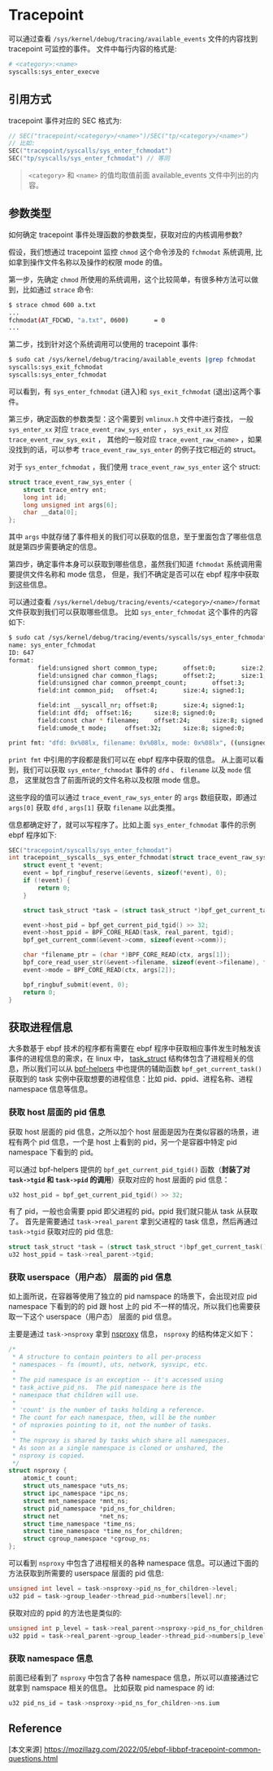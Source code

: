 # Tracepoint

可以通过查看 `/sys/kernel/debug/tracing/available_events` 文件的内容找到 tracepoint 可监控的事件。 文件中每行内容的格式是:

```bash
# <category>:<name>
syscalls:sys_enter_execve
```

## 引用方式

tracepoint 事件对应的 SEC 格式为:

```c
// SEC("tracepoint/<category>/<name>")/SEC("tp/<category>/<name>")
// 比如:
SEC("tracepoint/syscalls/sys_enter_fchmodat")
SEC("tp/syscalls/sys_enter_fchmodat") // 等同
```

> `<category>` 和 `<name>` 的值均取值前面 available_events 文件中列出的内容。

## 参数类型

如何确定 tracepoint 事件处理函数的参数类型，获取对应的内核调用参数? 

假设，我们想通过 tracepoint 监控 `chmod` 这个命令涉及的 `fchmodat` 系统调用, 比如拿到操作文件名称以及操作的权限 mode 的值。

第一步，先确定 `chmod` 所使用的系统调用，这个比较简单，有很多种方法可以做到，比如通过 `strace` 命令:

```bash
$ strace chmod 600 a.txt
...
fchmodat(AT_FDCWD, "a.txt", 0600)       = 0
...
```

第二步，找到针对这个系统调用可以使用的 tracepoint 事件:

```bash
$ sudo cat /sys/kernel/debug/tracing/available_events |grep fchmodat
syscalls:sys_exit_fchmodat
syscalls:sys_enter_fchmodat
```

可以看到，有 `sys_enter_fchmodat` (进入)和 `sys_exit_fchmodat` (退出)这两个事件。

第三步，确定函数的参数类型：这个需要到 `vmlinux.h` 文件中进行查找， 一般 `sys_enter_xx` 对应 `trace_event_raw_sys_enter` ， `sys_exit_xx` 对应 `trace_event_raw_sys_exit` ， 其他的一般对应 `trace_event_raw_<name>` ，如果没找到的话，可以参考 `trace_event_raw_sys_enter` 的例子找它相近的 struct。

 对于 `sys_enter_fchmodat` ，我们使用 `trace_event_raw_sys_enter` 这个 struct:

```c
struct trace_event_raw_sys_enter {
    struct trace_entry ent;
    long int id;
    long unsigned int args[6];
    char __data[0];
};
```

其中 `args` 中就存储了事件相关的我们可以获取的信息，至于里面包含了哪些信息就是第四步需要确定的信息。

第四步，确定事件本身可以获取到哪些信息，虽然我们知道 `fchmodat` 系统调用需要提供文件名称和 mode 信息， 但是，我们不确定是否可以在 ebpf 程序中获取到这些信息。

可以通过查看 `/sys/kernel/debug/tracing/events/<category>/<name>/format` 文件获取到我们可以获取哪些信息。 比如 `sys_enter_fchmodat` 这个事件的内容如下:

```bash
$ sudo cat /sys/kernel/debug/tracing/events/syscalls/sys_enter_fchmodat/format
name: sys_enter_fchmodat
ID: 647
format:
        field:unsigned short common_type;       offset:0;       size:2; signed:0;
        field:unsigned char common_flags;       offset:2;       size:1; signed:0;
        field:unsigned char common_preempt_count;       offset:3;       size:1; signed:0;
        field:int common_pid;   offset:4;       size:4; signed:1;

        field:int __syscall_nr; offset:8;       size:4; signed:1;
        field:int dfd;  offset:16;      size:8; signed:0;
        field:const char * filename;    offset:24;      size:8; signed:0;
        field:umode_t mode;     offset:32;      size:8; signed:0;

print fmt: "dfd: 0x%08lx, filename: 0x%08lx, mode: 0x%08lx", ((unsigned long)(REC->dfd)), ((unsigned long)(REC->filename)), ((unsigned long)(REC->mode))
```

`print fmt` 中引用的字段都是我们可以在 ebpf 程序中获取的信息。 从上面可以看到，我们可以获取 `sys_enter_fchmodat` 事件的 `dfd` 、 `filename` 以及 `mode` 信息， 这里就包含了前面所说的文件名称以及权限 mode 信息。 

这些字段的值可以通过 `trace_event_raw_sys_enter` 的 `args` 数组获取，即通过 `args[0]` 获取 `dfd` , `args[1]` 获取 `filename` 以此类推。

信息都确定好了，就可以写程序了。比如上面 `sys_enter_fchmodat` 事件的示例 ebpf 程序如下:

```c
SEC("tracepoint/syscalls/sys_enter_fchmodat")
int tracepoint__syscalls__sys_enter_fchmodat(struct trace_event_raw_sys_enter *ctx) {
    struct event_t *event;
    event = bpf_ringbuf_reserve(&events, sizeof(*event), 0);
    if (!event) {
        return 0;
    }

    struct task_struct *task = (struct task_struct *)bpf_get_current_task();

    event->host_pid = bpf_get_current_pid_tgid() >> 32;
    event->host_ppid = BPF_CORE_READ(task, real_parent, tgid);
    bpf_get_current_comm(&event->comm, sizeof(event->comm));

    char *filename_ptr = (char *)BPF_CORE_READ(ctx, args[1]);
    bpf_core_read_user_str(&event->filename, sizeof(event->filename), filename_ptr);
    event->mode = BPF_CORE_READ(ctx, args[2]);

    bpf_ringbuf_submit(event, 0);
    return 0;
}
```

## 获取进程信息

大多数基于 ebpf 技术的程序都有需要在 ebpf 程序中获取相应事件发生时触发该事件的进程信息的需求，在 linux 中， [task_struct](https://elixir.bootlin.com/linux/v5.13/source/include/linux/sched.h#L657) 结构体包含了进程相关的信息，所以我们可以从 [bpf-helpers](https://man7.org/linux/man-pages/man7/bpf-helpers.7.html) 中也提供的辅助函数 `bpf_get_current_task()` 获取到的 task 实例中获取想要的进程信息：比如 pid、ppid、进程名称、进程 namespace 信息等信息。

### 获取 host 层面的 pid 信息

获取 host 层面的 pid 信息，之所以加个 host 层面是因为在类似容器的场景，进程有两个 pid 信息，一个是 host 上看到的 pid，另一个是容器中特定 pid namespace 下看到的 pid。

可以通过 bpf-helpers 提供的 `bpf_get_current_pid_tgid()` 函数（**封装了对 `task->tgid` 和 `task->pid` 的调用**）获取对应的 host 层面的 pid 信息：

```c
u32 host_pid = bpf_get_current_pid_tgid() >> 32;
```

有了 pid，一般也会需要 ppid 即父进程的 pid。ppid 我们就只能从 task 从获取了。 首先是需要通过 `task->real_parent` 拿到父进程的 task 信息，然后再通过 `task->tgid` 获取对应的 pid 信息:

```c
struct task_struct *task = (struct task_struct *)bpf_get_current_task();
u32 host_ppid = task->real_parent->tgid;
```

### 获取 userspace（用户态） 层面的 pid 信息

如上面所说，在容器等使用了独立的 pid namspace 的场景下，会出现对应 pid namespace 下看到的的 pid 跟 host 上的 pid 不一样的情况，所以我们也需要获取一下这个 userspace（用户态） 层面的 pid 信息。

主要是通过 `task->nsproxy` 拿到 [nsproxy](https://elixir.bootlin.com/linux/v5.13/source/include/linux/nsproxy.h#L31) 信息， `nsproxy` 的结构体定义如下：

```c
/*
 * A structure to contain pointers to all per-process
 * namespaces - fs (mount), uts, network, sysvipc, etc.
 *
 * The pid namespace is an exception -- it's accessed using
 * task_active_pid_ns.  The pid namespace here is the
 * namespace that children will use.
 *
 * 'count' is the number of tasks holding a reference.
 * The count for each namespace, then, will be the number
 * of nsproxies pointing to it, not the number of tasks.
 *
 * The nsproxy is shared by tasks which share all namespaces.
 * As soon as a single namespace is cloned or unshared, the
 * nsproxy is copied.
 */
struct nsproxy {
    atomic_t count;
    struct uts_namespace *uts_ns;
    struct ipc_namespace *ipc_ns;
    struct mnt_namespace *mnt_ns;
    struct pid_namespace *pid_ns_for_children;
    struct net           *net_ns;
    struct time_namespace *time_ns;
    struct time_namespace *time_ns_for_children;
    struct cgroup_namespace *cgroup_ns;
};
```

可以看到 `nsproxy` 中包含了进程相关的各种 namespace 信息。可以通过下面的方法获取到所需要的 userspace 层面的 pid 信息:

```c
unsigned int level = task->nsproxy->pid_ns_for_children->level;
u32 pid = task->group_leader->thread_pid->numbers[level].nr;
```

获取对应的 ppid 的方法也是类似的:

```c
unsigned int p_level = task->real_parent->nsproxy->pid_ns_for_children->level;
u32 ppid = task->real_parent->group_leader->thread_pid->numbers[p_level].nr;
```

### 获取 namespace 信息

前面已经看到了 `nsproxy` 中包含了各种 namespace 信息，所以可以直接通过它就拿到 namspace 相关的信息。 比如获取 pid namespace 的 id:

```c
u32 pid_ns_id = task->nsproxy->pid_ns_for_children->ns.ium
```



## Reference

[本文来源] https://mozillazg.com/2022/05/ebpf-libbpf-tracepoint-common-questions.html



